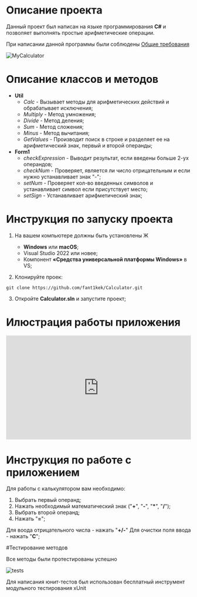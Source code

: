 # Описание проекта
Данный проект был написан на языке программирования **C#** и позволяет выполнять простые арифметические операции.

При написании данной программы были соблюдены [Общие требования](https://drive.google.com/file/d/1pG7LePLCTgWDAHcDCO2xN_1V6AvABwZw/view)

![MyCalculator](https://sun9-west.userapi.com/sun9-47/s/v1/ig2/giEnrxcZe3g2BiB_qp2mDhbzBgeHVvjAW9R1RFu-L_w5d9qUYDvPchTq0tnOkN5Ml_wpsipEmwq2hfGR2gw-6HN4.jpg?size=358x396&quality=96&type=album)

# Описание классов и методов

- **Util**
    - *Calc* - Вызывает методы для арифметических действий и обрабатывает исключения;
    - *Multiply* - Метод умножения;
    - *Divide* - Метод деления;
    - *Sum* - Метод сложения;
    - *Minus* - Метод вычитания;
    - *GetValues* - Производит поиск в строке и разделяет ее на арифметический знак, первый и второй операнды;
- **Form1**
    - *checkExpression* - Выводит результат, если введены больше 2-ух операндов;
    - *checkNum* - Проверяет, является ли число отрицательным и если нужно устанавливает знак "-";
    - *setNum* - Проверяет кол-во введенных символов и устанавливает символ если присутствует место;
    - *setSign* - Устанавливает арифметический знак;

# Инструкция по запуску проекта

1. На вашем компьютере должны быть установлены Ж
    - **Windows** или **macOS**;
    - Visual Studio 2022 или новее;
    - Компонент **«Средства универсальной платформы Windows»** в VS;

2. Клонируйте проек:
```git
git clone https://github.com/fant1kek/Calculator.git
```
3. Откройте **Calculator.sln** и запустите проект;

# Илюстрация работы приложения

<div style="height:0;padding-bottom:56.11%;position:relative;"><iframe width="360" height="202" style="position:absolute;top:0;left:0;width:100%;height:100%;" frameBorder="0" src="https://imgflip.com/embed/6ykmqz"></iframe></div>

# Инструкция по работе с приложением

Для работы с калькулятором вам необходимо:
1. Выбрать первый операнд;
2. Нажать необходимый математический знак ("**+**", "**-**", "**\***", "**/**");
3. Выбрать второй операнд;
4. Нажать "**=**";

Для воода отрицательного числа - нажать "**+/-**"
Для очистки поля ввода - нажать "**C**";

#Тестирование методов

Все методы были протестированы успешно

![tests](https://sun9-east.userapi.com/sun9-74/s/v1/ig2/pXfn_trI_Hk3NhL8HgukN7HKNwzy_I0TUjTaOJZUoXtZFZn4F621mkhjxnEtXR5q_Z4WBYwdGHRh1IFnfUxCm9rw.jpg?size=337x373&quality=96&type=album)

Для написания юнит-тестов был использован бесплатный инструмент модульного тестирования xUnit